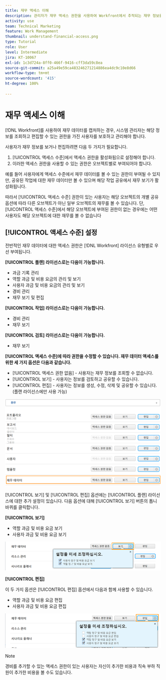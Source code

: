 ```yaml
---
title: 재무 액세스 이해
description: 관리자가 재무 액세스 권한을 사용하여 Workfront에서 추적되는 재무 정보를 조회하고 편집할 수 있는 사람을 제어하는 방법을 알아봅니다.
activity: use
team: Technical Marketing
feature: Work Management
thumbnail: understand-financial-access.png
type: Tutorial
role: User
level: Intermediate
jira: KT-10067
exl-id: 1c3d724a-8ff0-466f-9416-cff3da59c8ea
source-git-commit: a25a49e59ca483246271214886ea4dc9c10e8d66
workflow-type: tm+mt
source-wordcount: '415'
ht-degree: 100%

---
```


# 재무 액세스 이해

[!DNL Workfront]를 사용하여 재무 데이터를 캡처하는 경우, 시스템 관리자는 해당 정보를 조회하고 편집할 수 있는 권한을 가진 사용자를 보호하고 관리해야 합니다.

사용자가 재무 정보를 보거나 편집하려면 다음 두 가지가 필요합니다.

1. [!UICONTROL 액세스 수준]에서 액세스 권한을 활성화됨으로 설정해야 합니다.
2. 이러한 액세스 권한을 사용할 수 있는 권한은 오브젝트별로 부여되어야 합니다.

예를 들어 사용자에게 액세스 수준에서 재무 데이터를 볼 수 있는 권한이 부여될 수 있지만, 공유된 작업에 대한 재무 데이터만 볼 수 있으며 해당 작업 공유에서 재무 보기가 활성화됩니다.

따라서 [!UICONTROL 액세스 수준] 권한이 있는 사용자는 해당 오브젝트의 개별 공유 옵션에 따라 다른 오브젝트가 아닌 일부 오브젝트의 재무를 볼 수 있습니다. 단, [!UICONTROL 액세스 수준]에서 해당 오브젝트에 부여된 권한이 없는 경우에는 어떤 사용자도 해당 오브젝트에 대한 재무를 볼 수 없습니다

## [!UICONTROL 액세스 수준] 설정

전반적인 재무 데이터에 대한 액세스 권한은 [!DNL Workfront] 라이선스 유형별로 우선 부여됩니다.

**[!UICONTROL 플랜] 라이선스로는 다음이 가능합니다.**

* 과금 기록 관리
* 역할 과금 및 비용 요금의 관리 및 보기
* 사용자 과금 및 비용 요금의 관리 및 보기
* 경비 관리
* 재무 보기 및 편집

**[!UICONTROL 작업] 라이선스로는 다음이 가능합니다.**

* 경비 관리
* 재무 보기

**[!UICONTROL 검토] 라이선스로는 다음이 가능합니다.**

* 재무 보기

**[!UICONTROL 액세스 수준]에 따라 권한을 수정할 수 있습니다. 재무 데이터 액세스를 위한 세 가지 옵션은 다음과 같습니다.**

* [!UICONTROL 액세스 권한 없음] - 사용자는 재무 정보를 조회할 수 없습니다.
* [!UICONTROL 보기] - 사용자는 정보를 검토하고 공유할 수 있습니다.
* [!UICONTROL 편집] - 사용자는 정보를 생성, 수정, 삭제 및 공유할 수 있습니다. (플랜 라이선스에만 사용 가능)

![액세스 수준의 일반 재무 데이터 옵션을 보여 주는 이미지](assets/setting-up-finances-8.png)

[!UICONTROL 보기] 및 [!UICONTROL 편집] 옵션에는 [!UICONTROL 플랜] 라이선스에 대한 추가 설정이 있습니다. 다음 옵션에 대해 [!UICONTROL 보기] 버튼의 톱니바퀴를 클릭합니다.

**[!UICONTROL 보기]**

* 역할 과금 및 비용 요금 보기
* 사용자 과금 및 비용 요금 보기

![액세스 수준의 재무 데이터 보기 옵션을 보여 주는 이미지](assets/setting-up-finances-9.png)

**[!UICONTROL 편집]**

이 두 가지 옵션은 [!UICONTROL 편집] 옵션에서 다음과 함께 사용할 수 있습니다.

* 역할 과금 및 비용 요금 편집
* 사용자 과금 및 비용 요금 편집

![액세스 수준의 재무 데이터 편집 옵션을 보여 주는 이미지](assets/setting-up-finances-10.png)

>[!NOTE]
>
>경비를 추가할 수 있는 액세스 권한이 있는 사용자는 자신이 추가한 비용과 직속 부하 직원이 추가한 비용을 볼 수도 있습니다.
